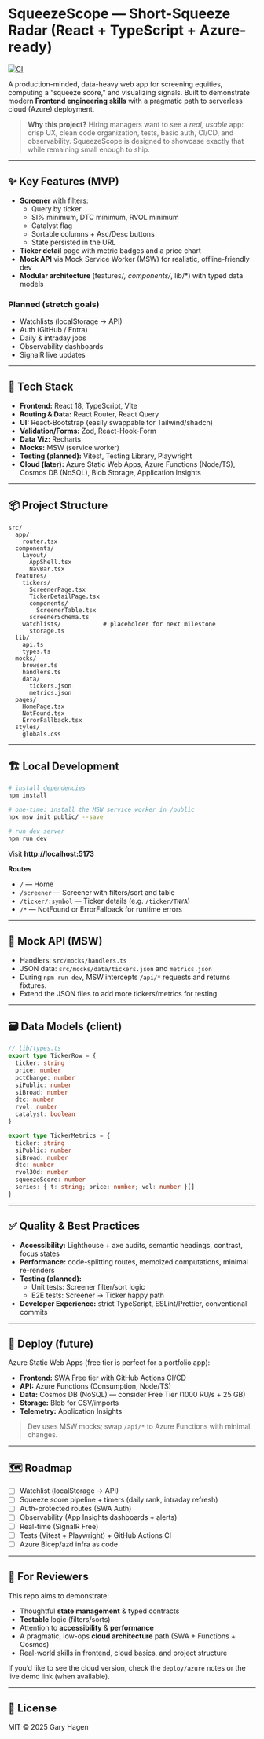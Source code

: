 # SqueezeScope — Short-Squeeze Radar (React + TypeScript + Azure-ready)

[![CI](https://github.com/<HagenGaryP>/squeezescope/actions/workflows/ci.yml/badge.svg)](https://github.com/<HagenGaryP>/squeezescope/actions/workflows/ci.yml)


A production-minded, data-heavy web app for screening equities, computing a “squeeze score,” and visualizing signals.
Built to demonstrate modern **Frontend engineering skills** with a pragmatic path to serverless cloud (Azure) deployment.

> **Why this project?**
> Hiring managers want to see a *real, usable* app: crisp UX, clean code organization, tests, basic auth, CI/CD, and observability.
> SqueezeScope is designed to showcase exactly that while remaining small enough to ship.

---

## ✨ Key Features (MVP)

- **Screener** with filters:
  - Query by ticker
  - SI% minimum, DTC minimum, RVOL minimum
  - Catalyst flag
  - Sortable columns + Asc/Desc buttons
  - State persisted in the URL
- **Ticker detail** page with metric badges and a price chart
- **Mock API** via Mock Service Worker (MSW) for realistic, offline-friendly dev
- **Modular architecture** (features/*, components/*, lib/*) with typed data models

### Planned (stretch goals)
- Watchlists (localStorage → API)
- Auth (GitHub / Entra)
- Daily & intraday jobs
- Observability dashboards
- SignalR live updates

---

## 🧰 Tech Stack

- **Frontend:** React 18, TypeScript, Vite
- **Routing & Data:** React Router, React Query
- **UI:** React-Bootstrap (easily swappable for Tailwind/shadcn)
- **Validation/Forms:** Zod, React-Hook-Form
- **Data Viz:** Recharts
- **Mocks:** MSW (service worker)
- **Testing (planned):** Vitest, Testing Library, Playwright
- **Cloud (later):** Azure Static Web Apps, Azure Functions (Node/TS), Cosmos DB (NoSQL), Blob Storage, Application Insights

---

## 📦 Project Structure

```
src/
  app/
    router.tsx
  components/
    Layout/
      AppShell.tsx
      NavBar.tsx
  features/
    tickers/
      ScreenerPage.tsx
      TickerDetailPage.tsx
      components/
        ScreenerTable.tsx
      screenerSchema.ts
    watchlists/            # placeholder for next milestone
      storage.ts
  lib/
    api.ts
    types.ts
  mocks/
    browser.ts
    handlers.ts
    data/
      tickers.json
      metrics.json
  pages/
    HomePage.tsx
    NotFound.tsx
    ErrorFallback.tsx
  styles/
    globals.css
```

---

## 🏗️ Local Development

```bash
# install dependencies
npm install

# one-time: install the MSW service worker in /public
npx msw init public/ --save

# run dev server
npm run dev
```

Visit **http://localhost:5173**

**Routes**
- `/` — Home
- `/screener` — Screener with filters/sort and table
- `/ticker/:symbol` — Ticker details (e.g. `/ticker/TNYA`)
- `/*` — NotFound or ErrorFallback for runtime errors

---

## 🧪 Mock API (MSW)

- Handlers: `src/mocks/handlers.ts`
- JSON data: `src/mocks/data/tickers.json` and `metrics.json`
- During `npm run dev`, MSW intercepts `/api/*` requests and returns fixtures.
- Extend the JSON files to add more tickers/metrics for testing.

---

## 🗃️ Data Models (client)

```ts
// lib/types.ts
export type TickerRow = {
  ticker: string
  price: number
  pctChange: number
  siPublic: number
  siBroad: number
  dtc: number
  rvol: number
  catalyst: boolean
}

export type TickerMetrics = {
  ticker: string
  siPublic: number
  siBroad: number
  dtc: number
  rvol30d: number
  squeezeScore: number
  series: { t: string; price: number; vol: number }[]
}
```

---

## ✅ Quality & Best Practices

- **Accessibility:** Lighthouse + axe audits, semantic headings, contrast, focus states
- **Performance:** code-splitting routes, memoized computations, minimal re-renders
- **Testing (planned):**
  - Unit tests: Screener filter/sort logic
  - E2E tests: Screener → Ticker happy path
- **Developer Experience:** strict TypeScript, ESLint/Prettier, conventional commits

---

## 🚀 Deploy (future)

Azure Static Web Apps (free tier is perfect for a portfolio app):

- **Frontend:** SWA Free tier with GitHub Actions CI/CD
- **API:** Azure Functions (Consumption, Node/TS)
- **Data:** Cosmos DB (NoSQL) — consider Free Tier (1000 RU/s + 25 GB)
- **Storage:** Blob for CSV/imports
- **Telemetry:** Application Insights

> Dev uses MSW mocks; swap `/api/*` to Azure Functions with minimal changes.

---

## 🗺️ Roadmap

- [ ] Watchlist (localStorage → API)
- [ ] Squeeze score pipeline + timers (daily rank, intraday refresh)
- [ ] Auth-protected routes (SWA Auth)
- [ ] Observability (App Insights dashboards + alerts)
- [ ] Real-time (SignalR Free)
- [ ] Tests (Vitest + Playwright) + GitHub Actions CI
- [ ] Azure Bicep/azd infra as code

---

## 💬 For Reviewers

This repo aims to demonstrate:

- Thoughtful **state management** & typed contracts
- **Testable** logic (filters/sorts)
- Attention to **accessibility** & **performance**
- A pragmatic, low-ops **cloud architecture** path (SWA + Functions + Cosmos)
- Real-world skills in frontend, cloud basics, and project structure

If you’d like to see the cloud version, check the `deploy/azure` notes or the live demo link (when available).

---

## 📄 License

MIT © 2025 Gary Hagen
